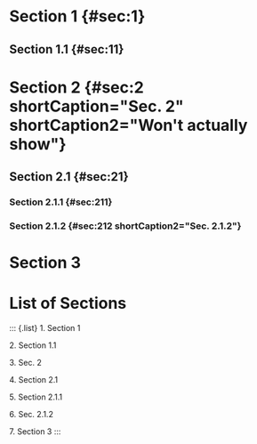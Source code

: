 # Section 1 {#sec:1}

## Section 1.1 {#sec:11}

# Section 2 {#sec:2 shortCaption="Sec. 2" shortCaption2="Won't actually show"}

## Section 2.1 {#sec:21}

### Section 2.1.1 {#sec:211}

### Section 2.1.2 {#sec:212 shortCaption2="Sec. 2.1.2"}

# Section 3

# List of Sections

::: {.list}
1\. Section 1

2\. Section 1.1

3\. Sec. 2

4\. Section 2.1

5\. Section 2.1.1

6\. Sec. 2.1.2

7\. Section 3
:::
